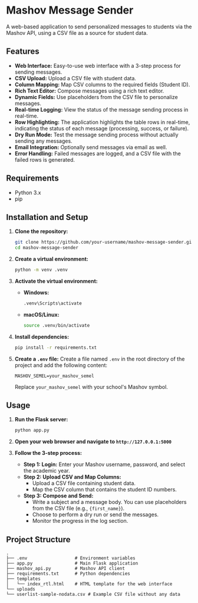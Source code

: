 # Mashov Message Sender

A web-based application to send personalized messages to students via the Mashov API, using a CSV file as a source for student data.

## Features

*   **Web Interface:** Easy-to-use web interface with a 3-step process for sending messages.
*   **CSV Upload:** Upload a CSV file with student data.
*   **Column Mapping:** Map CSV columns to the required fields (Student ID).
*   **Rich Text Editor:** Compose messages using a rich text editor.
*   **Dynamic Fields:** Use placeholders from the CSV file to personalize messages.
*   **Real-time Logging:** View the status of the message sending process in real-time.
*   **Row Highlighting:** The application highlights the table rows in real-time, indicating the status of each message (processing, success, or failure).
*   **Dry Run Mode:** Test the message sending process without actually sending any messages.
*   **Email Integration:** Optionally send messages via email as well.
*   **Error Handling:** Failed messages are logged, and a CSV file with the failed rows is generated.

## Requirements

*   Python 3.x
*   pip

## Installation and Setup

1.  **Clone the repository:**
    ```bash
    git clone https://github.com/your-username/mashov-message-sender.git
    cd mashov-message-sender
    ```

2.  **Create a virtual environment:**
    ```bash
    python -m venv .venv
    ```

3.  **Activate the virtual environment:**
    *   **Windows:**
        ```bash
        .venv\Scripts\activate
        ```
    *   **macOS/Linux:**
        ```bash
        source .venv/bin/activate
        ```

4.  **Install dependencies:**
    ```bash
    pip install -r requirements.txt
    ```

5.  **Create a `.env` file:**
    Create a file named `.env` in the root directory of the project and add the following content:
    ```
    MASHOV_SEMEL=your_mashov_semel
    ```
    Replace `your_mashov_semel` with your school's Mashov symbol.

## Usage

1.  **Run the Flask server:**
    ```bash
    python app.py
    ```

2.  **Open your web browser and navigate to `http://127.0.0.1:5000`**

3.  **Follow the 3-step process:**
    *   **Step 1: Login:** Enter your Mashov username, password, and select the academic year.
    *   **Step 2: Upload CSV and Map Columns:**
        *   Upload a CSV file containing student data.
        *   Map the CSV column that contains the student ID numbers.
    *   **Step 3: Compose and Send:**
        *   Write a subject and a message body. You can use placeholders from the CSV file (e.g., `{first_name}`).
        *   Choose to perform a dry run or send the messages.
        *   Monitor the progress in the log section.

## Project Structure

```
.
├── .env                  # Environment variables
├── app.py                # Main Flask application
├── mashov_api.py         # Mashov API client
├── requirements.txt      # Python dependencies
├── templates
│   └── index_rtl.html    # HTML template for the web interface
└── uploads
└── userlist-sample-nodata.csv # Example CSV file without any data
```
